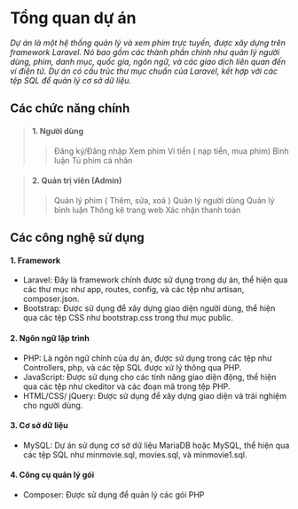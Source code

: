 # Tổng quan dự án

_Dự án là một hệ thống quản lý và xem phim trực tuyến, được xây dựng trên framework Laravel. Nó bao gồm các thành phần chính như quản lý người dùng, phim, danh mục, quốc gia, ngôn ngữ, và các giao dịch liên quan đến ví điện tử. Dự án có cấu trúc thư mục chuẩn của Laravel, kết hợp với các tệp SQL để quản lý cơ sở dữ liệu._

## Các chức năng chính

>#### 1\. Người dùng
>
>> Đăng ký/Đăng nhập
>> Xem phim
>>Ví tiền ( nạp tiền, mua phim)
>>Bình luận
>>Tủ phim cá nhân

>#### 2\. Quản trị viên (Admin)
>
>>Quản lý phim ( Thêm, sửa, xoá )
>>Quản lý người dùng
>>Quản lý bình luận
>>Thông kê trang web
>>Xác nhận thanh toán

## Các công nghệ sử dụng

#### 1\. Framework
- Laravel: Đây là framework chính được sử dụng trong dự án, thể hiện qua các thư mục như app, routes, config, và các tệp như artisan, composer.json.
- Bootstrap: Được sử dụng để xây dựng giao diện người dùng, thể hiện qua các tệp CSS như bootstrap.css trong thư mục public.

#### 2\. Ngôn ngữ lập trình
- PHP: Là ngôn ngữ chính của dự án, được sử dụng trong các tệp như Controllers, php, và các tệp SQL được xử lý thông qua PHP.
- JavaScript: Được sử dụng cho các tính năng giao diện động, thể hiện qua các tệp như ckeditor và các đoạn mã trong tệp PHP.
- HTML/CSS/ jQuery: Được sử dụng để xây dựng giao diện và trải nghiệm cho người dùng.
#### 3\. Cơ sở dữ liệu
- MySQL: Dự án sử dụng cơ sở dữ liệu MariaDB hoặc MySQL, thể hiện qua các tệp SQL như minmovie.sql, movies.sql, và minmovie1.sql.
#### 4\. Công cụ quản lý gói
- Composer: Được sử dụng để quản lý các gói PHP